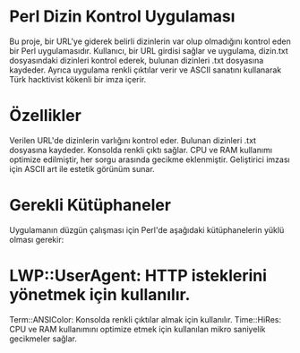 # Perl Dizin Kontrol Uygulaması
Bu proje, bir URL'ye giderek belirli dizinlerin var olup olmadığını kontrol eden bir Perl uygulamasıdır. Kullanıcı, bir URL girdisi sağlar ve uygulama, dizin.txt dosyasındaki dizinleri kontrol ederek, bulunan dizinleri .txt dosyasına kaydeder. Ayrıca uygulama renkli çıktılar verir ve ASCII sanatını kullanarak Türk hacktivist kökenli bir imza içerir.

# Özellikler
Verilen URL'de dizinlerin varlığını kontrol eder.
Bulunan dizinleri .txt dosyasına kaydeder.
Konsolda renkli çıktı sağlar.
CPU ve RAM kullanımı optimize edilmiştir, her sorgu arasında gecikme eklenmiştir.
Geliştirici imzası için ASCII art ile estetik görünüm sunar.

# Gerekli Kütüphaneler
Uygulamanın düzgün çalışması için Perl'de aşağıdaki kütüphanelerin yüklü olması gerekir:

# LWP::UserAgent: HTTP isteklerini yönetmek için kullanılır.
Term::ANSIColor: Konsolda renkli çıktılar almak için kullanılır.
Time::HiRes: CPU ve RAM kullanımını optimize etmek için kullanılan mikro saniyelik gecikmeler sağlar.

